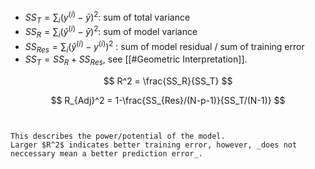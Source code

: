 
- $SS_T = \sum_i (y^{(i)} - \bar y)^2$: sum of total variance
- $SS_R = \sum_i (\hat y^{(i)} - \bar y)^2$: sum of model variance
- $SS_{Res} = \sum_i (\hat y^{(i)} - y^{(i)})^2$ : sum of model residual / sum of training error
- $SS_T = SS_R + SS_{Res}$, see [[#Geometric Interpretation]].

$$
R^2 = \frac{SS_R}{SS_T}
$$

$$
R_{Adj}^2 = 1-\frac{SS_{Res}/(N-p-1)}{SS_T/(N-1)}
$$

```ad-warning


This describes the power/potential of the model.
Larger $R^2$ indicates better training error, however, _does not neccessary mean a better prediction error_.
```
